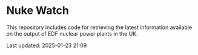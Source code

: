 # Nuke Watch

This repository includes code for retrieving the latest information available on the output of EDF nuclear power plants in the UK.

Last updated: 2025-01-23 21:09
